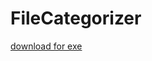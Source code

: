 # FileCategorizer

[download for exe](https://github.com/Schecher1/Minecraft-Server-Creator/blob/master/README.md)
